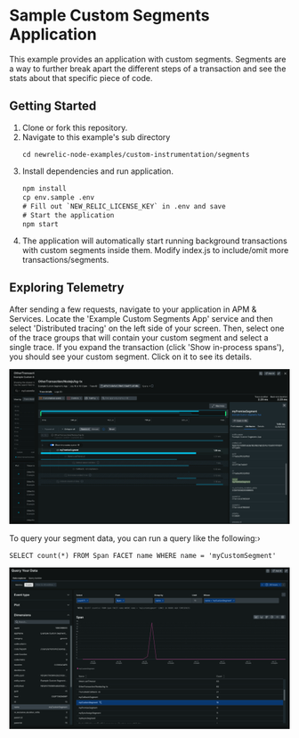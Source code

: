 # Sample Custom Segments Application

This example provides an application with custom segments. Segments are a way to further break apart the different steps of a transaction and see the stats about that specific piece of code.

## Getting Started

1. Clone or fork this repository.
2. Navigate to this example's sub directory
   ```
   cd newrelic-node-examples/custom-instrumentation/segments
   ```
3. Install dependencies and run application.
   ```
   npm install
   cp env.sample .env
   # Fill out `NEW_RELIC_LICENSE_KEY` in .env and save 
   # Start the application
   npm start
   ```
4. The application will automatically start running background transactions with custom segments inside them. Modify index.js to include/omit more transactions/segments.

## Exploring Telemetry

After sending a few requests, navigate to your application in APM & Services. Locate the 'Example Custom Segments App' service and then select 'Distributed tracing' on the left side of your screen. Then, select one of the trace groups that will contain your custom segment and select a single trace. If you expand the transaction (click 'Show in-process spans'), you should see your custom segment. Click on it to see its details.

![1721223889308](./image/README/1721223889308.png)

To query your segment data, you can run a query like the following:›

```NRQL
SELECT count(*) FROM Span FACET name WHERE name = 'myCustomSegment'
```

![1721224323000](./image/README/1721224323000.png)
